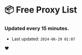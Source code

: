 # :package: Free Proxy List
### Updated every 15 minutes.

- Last updated: `2024-06-29 01:07`

:heart:

